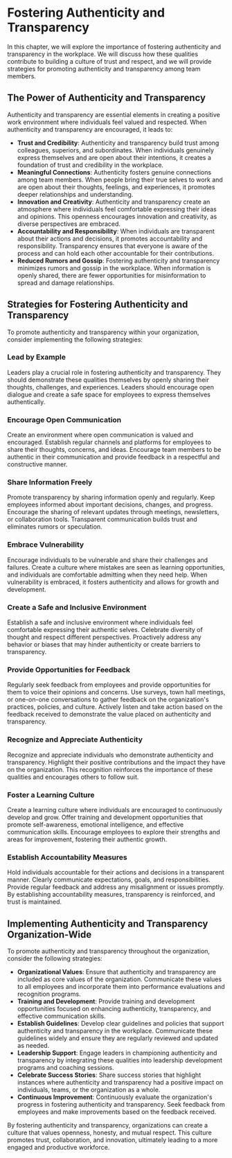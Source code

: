 Fostering Authenticity and Transparency
==================================================

In this chapter, we will explore the importance of fostering authenticity and transparency in the workplace. We will discuss how these qualities contribute to building a culture of trust and respect, and we will provide strategies for promoting authenticity and transparency among team members.

The Power of Authenticity and Transparency
------------------------------------------

Authenticity and transparency are essential elements in creating a positive work environment where individuals feel valued and respected. When authenticity and transparency are encouraged, it leads to:

* **Trust and Credibility**: Authenticity and transparency build trust among colleagues, superiors, and subordinates. When individuals genuinely express themselves and are open about their intentions, it creates a foundation of trust and credibility in the workplace.
* **Meaningful Connections**: Authenticity fosters genuine connections among team members. When people bring their true selves to work and are open about their thoughts, feelings, and experiences, it promotes deeper relationships and understanding.
* **Innovation and Creativity**: Authenticity and transparency create an atmosphere where individuals feel comfortable expressing their ideas and opinions. This openness encourages innovation and creativity, as diverse perspectives are embraced.
* **Accountability and Responsibility**: When individuals are transparent about their actions and decisions, it promotes accountability and responsibility. Transparency ensures that everyone is aware of the process and can hold each other accountable for their contributions.
* **Reduced Rumors and Gossip**: Fostering authenticity and transparency minimizes rumors and gossip in the workplace. When information is openly shared, there are fewer opportunities for misinformation to spread and damage relationships.

Strategies for Fostering Authenticity and Transparency
------------------------------------------------------

To promote authenticity and transparency within your organization, consider implementing the following strategies:

### Lead by Example

Leaders play a crucial role in fostering authenticity and transparency. They should demonstrate these qualities themselves by openly sharing their thoughts, challenges, and experiences. Leaders should encourage open dialogue and create a safe space for employees to express themselves authentically.

### Encourage Open Communication

Create an environment where open communication is valued and encouraged. Establish regular channels and platforms for employees to share their thoughts, concerns, and ideas. Encourage team members to be authentic in their communication and provide feedback in a respectful and constructive manner.

### Share Information Freely

Promote transparency by sharing information openly and regularly. Keep employees informed about important decisions, changes, and progress. Encourage the sharing of relevant updates through meetings, newsletters, or collaboration tools. Transparent communication builds trust and eliminates rumors or speculation.

### Embrace Vulnerability

Encourage individuals to be vulnerable and share their challenges and failures. Create a culture where mistakes are seen as learning opportunities, and individuals are comfortable admitting when they need help. When vulnerability is embraced, it fosters authenticity and allows for growth and development.

### Create a Safe and Inclusive Environment

Establish a safe and inclusive environment where individuals feel comfortable expressing their authentic selves. Celebrate diversity of thought and respect different perspectives. Proactively address any behavior or biases that may hinder authenticity or create barriers to transparency.

### Provide Opportunities for Feedback

Regularly seek feedback from employees and provide opportunities for them to voice their opinions and concerns. Use surveys, town hall meetings, or one-on-one conversations to gather feedback on the organization's practices, policies, and culture. Actively listen and take action based on the feedback received to demonstrate the value placed on authenticity and transparency.

### Recognize and Appreciate Authenticity

Recognize and appreciate individuals who demonstrate authenticity and transparency. Highlight their positive contributions and the impact they have on the organization. This recognition reinforces the importance of these qualities and encourages others to follow suit.

### Foster a Learning Culture

Create a learning culture where individuals are encouraged to continuously develop and grow. Offer training and development opportunities that promote self-awareness, emotional intelligence, and effective communication skills. Encourage employees to explore their strengths and areas for improvement, fostering their authentic growth.

### Establish Accountability Measures

Hold individuals accountable for their actions and decisions in a transparent manner. Clearly communicate expectations, goals, and responsibilities. Provide regular feedback and address any misalignment or issues promptly. By establishing accountability measures, transparency is reinforced, and trust is maintained.

Implementing Authenticity and Transparency Organization-Wide
------------------------------------------------------------

To promote authenticity and transparency throughout the organization, consider the following strategies:

* **Organizational Values**: Ensure that authenticity and transparency are included as core values of the organization. Communicate these values to all employees and incorporate them into performance evaluations and recognition programs.
* **Training and Development**: Provide training and development opportunities focused on enhancing authenticity, transparency, and effective communication skills.
* **Establish Guidelines**: Develop clear guidelines and policies that support authenticity and transparency in the workplace. Communicate these guidelines widely and ensure they are regularly reviewed and updated as needed.
* **Leadership Support**: Engage leaders in championing authenticity and transparency by integrating these qualities into leadership development programs and coaching sessions.
* **Celebrate Success Stories**: Share success stories that highlight instances where authenticity and transparency had a positive impact on individuals, teams, or the organization as a whole.
* **Continuous Improvement**: Continuously evaluate the organization's progress in fostering authenticity and transparency. Seek feedback from employees and make improvements based on the feedback received.

By fostering authenticity and transparency, organizations can create a culture that values openness, honesty, and mutual respect. This culture promotes trust, collaboration, and innovation, ultimately leading to a more engaged and productive workforce.
